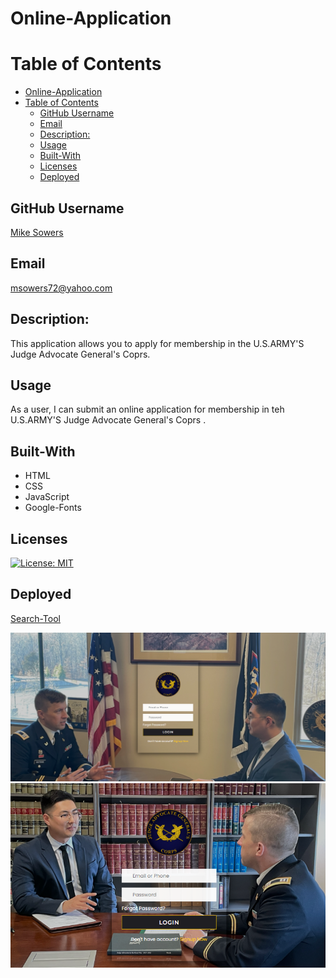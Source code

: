 # Online-Application

# Table of Contents
- [Online-Application](#online-application)
- [Table of Contents](#table-of-contents)
  - [GitHub Username](#github-username)
  - [Email](#email)
  - [Description:](#description)
  - [Usage](#usage)
  - [Built-With](#built-with)
  - [Licenses](#licenses)
  - [Deployed](#deployed)


## GitHub Username
[Mike Sowers](https://github.com/msowers72)

## Email
<msowers72@yahoo.com>

## Description:
This application allows you to apply for membership in the U.S.ARMY'S Judge Advocate General's Coprs.

## Usage
As a user, I can submit an online application for membership in teh U.S.ARMY'S Judge Advocate General's Coprs .

## Built-With
* HTML
* CSS
* JavaScript
* Google-Fonts

   

## Licenses 
[![License: MIT](https://img.shields.io/badge/License-MIT-yellow.svg)](https://opensource.org/licenses/MIT)
<!-- ![Tux, the Linux mascot](https://img.shields.io/badge/License-MIT-green) -->
  
 ## Deployed
 [Search-Tool](https://msowers72.github.io/Search-Tool/)
 
 
 ![images](./src/images/Screenshot%201.png) 
 ![images](./src/images/Screenshot%202.png) 
 





